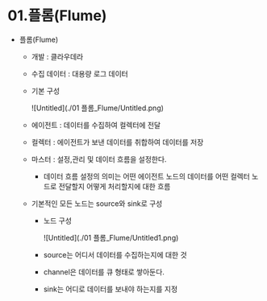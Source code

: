 # 01.플롬(Flume)

- 플롬(Flume)
    - 개발 : 클라우데라
    - 수집 데이터 :  대용량 로그 데이터
    - 기본 구성
        
        ![Untitled](./01 플롬_Flume/Untitled.png)
        
    - 에이전트 : 데이터를 수집하여 컬렉터에 전달
    - 컬렉터 :  에이전트가 보낸 데이터를 취합하여 데이터를 저장
    - 마스터 : 설정,관리 및 데이터 흐름을 설정한다.
        - 데이터 흐름 설정의 의미는 어떤 에이전트 노드의 데이터를 어떤 컬렉터 노드로 전달할지 어떻게 처리할지에 대한 흐름
    - 기본적인 모든 노드는 source와 sink로 구성
        - 노드 구성
            
            ![Untitled](./01 플롬_Flume/Untitled1.png)
            
        - source는 어디서 데이터를 수집하는지에 대한 것
        - channel은 데이터를 큐 형태로 쌓아둔다.
        - sink는 어디로 데이터를 보내야 하는지를 지정